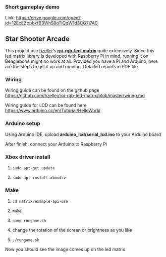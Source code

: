 ### Short gameplay demo
Link: https://drive.google.com/open?id=12EcEZppbxfB3WhS9oTiQqW1d3CG7j7AC

## Star Shooter Arcade

This project use [hzeller](https://github.com/hzeller)‘s **[rpi-rgb-led-matrix](https://github.com/hzeller/rpi-rgb-led-matrix)** quite extensively. Since this led matrix library is developed with Raspberry Pi in mind, running it on Beaglebone might no work at all. Provided you have a Pi and Arduino, here are the steps to get it up and running. Detailed reports in PDF file.

### Wiring

Wiring guide can be found on the github page https://github.com/hzeller/rpi-rgb-led-matrix/blob/master/wiring.md

Wiring guide for LCD can be found here  https://www.arduino.cc/en/Tutorial/HelloWorld 

### Arduino setup

Using Arduino IDE, upload **arduino_lcd/serial_lcd.ino** to your Arduino board

After finish, connect your Arduino to Raspberry Pi

### Xbox driver install

1. `sudo apt-get update`

2. `sudo apt install xboxdrv`

### Make

1. `cd matrix/example-api-use`

2. `make`
3. `nano rungame.sh`
4. change the rotation of the screen or brightness as you like
5. `./rungame.sh`

Now you should see the image comes up on the led matrix

